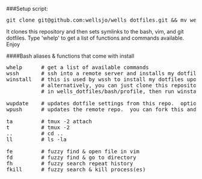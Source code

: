 ###Setup script:
<pre>
git clone git@github.com:wellsjo/wells_dotfiles.git && mv wells_dotfiles .wells_dotfiles && source .wells_dotfiles/bash/profile && wells_install
</pre>

It clones this repository and then sets symlinks to the bash, vim, and git dotfiles.  Type 'whelp' to get a list of functions and commands available.  Enjoy

####Bash aliases & functions that come with install
<pre>
whelp      # get a list of available commands
wssh       # ssh into a remote server and installs my dotfile setup from this repository
winstall   # this is used by wssh to install my dotfiles upon entering a remote machine.
           # alternatively, you can just clone this repository, source the profile located 
           # in wells_dotfiles/bash/profile, then run winstall.  This is explained above.

wupdate    # updates dotfile settings from this repo.  optionally just updates locally.
wpush      # updates the remote repo.  you can fork this and go nuts, if you'd like.

ta         # tmux -2 attach
t          # tmux -2
..         # cd ..
ll         # ls -la

fe         # fuzzy find & open file in vim
fd         # fuzzy find & go to directory
fh         # fuzzy search repeat history
fkill      # fuzzy search & kill process(es)
</pre>
